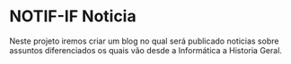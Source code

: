 # NOTIF-IF Noticia
Neste projeto iremos criar um blog no qual será publicado noticias sobre assuntos diferenciados os quais vão desde a Informática a Historia Geral.  
